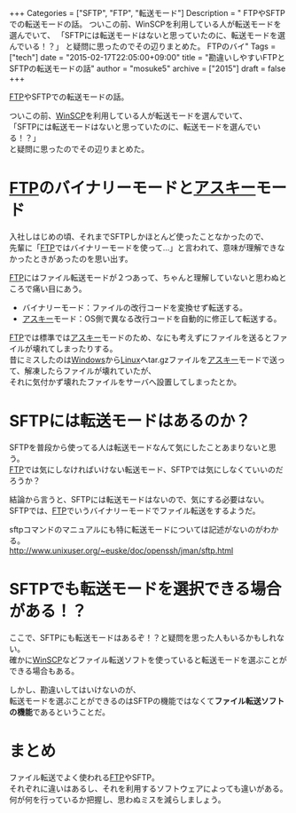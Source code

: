 +++
Categories = ["SFTP", "FTP", "転送モード"]
Description = " FTPやSFTPでの転送モードの話。  ついこの前、WinSCPを利用している人が転送モードを選んでいて、 「SFTPには転送モードはないと思っていたのに、転送モードを選んでいる！？」 と疑問に思ったのでその辺りまとめた。  FTPのバイ"
Tags = ["tech"]
date = "2015-02-17T22:05:00+09:00"
title = "勘違いしやすいFTPとSFTPの転送モードの話"
author = "mosuke5"
archive = ["2015"]
draft = false
+++

<body>
<p><a class="keyword" href="http://d.hatena.ne.jp/keyword/FTP">FTP</a>やSFTPでの転送モードの話。</p>

<p>ついこの前、<a class="keyword" href="http://d.hatena.ne.jp/keyword/WinSCP">WinSCP</a>を利用している人が転送モードを選んでいて、<br>
「SFTPには転送モードはないと思っていたのに、転送モードを選んでいる！？」<br>
と疑問に思ったのでその辺りまとめた。</p>

<h1>
<a class="keyword" href="http://d.hatena.ne.jp/keyword/FTP">FTP</a>のバイナリーモードと<a class="keyword" href="http://d.hatena.ne.jp/keyword/%A5%A2%A5%B9%A5%AD%A1%BC">アスキー</a>モード</h1>

<p>入社しはじめの頃、それまでSFTPしかほとんど使ったことなかったので、<br>
先輩に「<a class="keyword" href="http://d.hatena.ne.jp/keyword/FTP">FTP</a>ではバイナリーモードを使って…」と言われて、意味が理解できなかったときがあったのを思い出す。</p>

<p><a class="keyword" href="http://d.hatena.ne.jp/keyword/FTP">FTP</a>にはファイル転送モードが２つあって、ちゃんと理解していないと思わぬところで痛い目にあう。</p>

<ul>
<li>バイナリーモード：ファイルの改行コードを変換せず転送する。</li>
<li>
<a class="keyword" href="http://d.hatena.ne.jp/keyword/%A5%A2%A5%B9%A5%AD%A1%BC">アスキー</a>モード：OS側で異なる改行コードを自動的に修正して転送する。</li>
</ul>


<p><a class="keyword" href="http://d.hatena.ne.jp/keyword/FTP">FTP</a>では標準では<a class="keyword" href="http://d.hatena.ne.jp/keyword/%A5%A2%A5%B9%A5%AD%A1%BC">アスキー</a>モードのため、なにも考えずにファイルを送るとファイルが壊れてしまったりする。<br>
昔にミスしたのは<a class="keyword" href="http://d.hatena.ne.jp/keyword/Windows">Windows</a>から<a class="keyword" href="http://d.hatena.ne.jp/keyword/Linux">Linux</a>へtar.gzファイルを<a class="keyword" href="http://d.hatena.ne.jp/keyword/%A5%A2%A5%B9%A5%AD%A1%BC">アスキー</a>モードで送って、解凍したらファイルが壊れていたが、<br>
それに気付かず壊れたファイルをサーバへ設置してしまったとか。</p>

<h1>SFTPには転送モードはあるのか？</h1>

<p>SFTPを普段から使ってる人は転送モードなんて気にしたことあまりないと思う。<br>
<a class="keyword" href="http://d.hatena.ne.jp/keyword/FTP">FTP</a>では気にしなければいけない転送モード、SFTPでは気にしなくていいのだろうか？</p>

<p>結論から言うと、SFTPには転送モードはないので、気にする必要はない。<br>
SFTPでは、<a class="keyword" href="http://d.hatena.ne.jp/keyword/FTP">FTP</a>でいうバイナリーモードでファイル転送をするようだ。</p>

<p>sftpコマンドのマニュアルにも特に転送モードについては記述がないのがわかる。<br>
<a href="http://www.unixuser.org/~euske/doc/openssh/jman/sftp.html">http://www.unixuser.org/~euske/doc/openssh/jman/sftp.html</a></p>

<h1>SFTPでも転送モードを選択できる場合がある！？</h1>

<p>ここで、SFTPにも転送モードはあるぞ！？と疑問を思った人もいるかもしれない。<br>
確かに<a class="keyword" href="http://d.hatena.ne.jp/keyword/WinSCP">WinSCP</a>などファイル転送ソフトを使っていると転送モードを選ぶことができる場合もある。</p>

<p>しかし、勘違いしてはいけないのが、<br>
転送モードを選ぶことができるのはSFTPの機能ではなくて<b>ファイル転送ソフトの機能</b>であるということだ。</p>

<h1>まとめ</h1>

<p>ファイル転送でよく使われる<a class="keyword" href="http://d.hatena.ne.jp/keyword/FTP">FTP</a>やSFTP。<br>
それぞれに違いはあるし、それを利用するソフトウェアによっても違いがある。<br>
何が何を行っているか把握し、思わぬミスを減らしましょう。</p>
</body>
